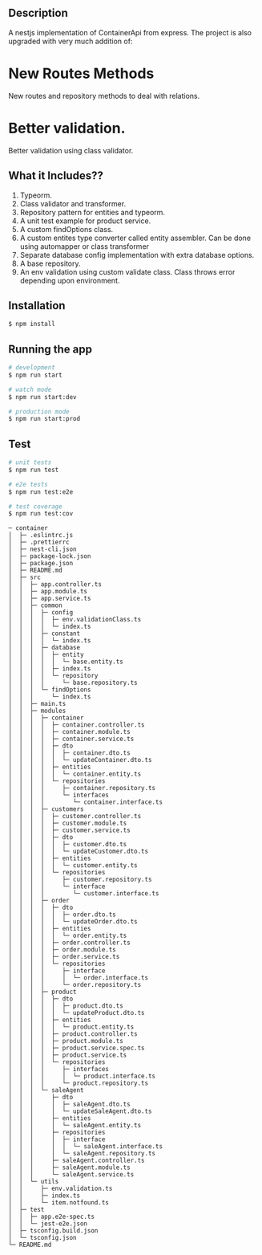 ## Description

A nestjs implementation of ContainerApi from express.
The project is also upgraded with very much addition of:

# New Routes Methods

New routes and repository methods to deal with relations.

# Better validation.

Better validation using class validator.

## What it Includes??

1. Typeorm.
2. Class validator and transformer.
3. Repository pattern for entities and typeorm.
4. A unit test example for product service.
5. A custom findOptions class.
6. A custom entites type converter called entity assembler. Can be done using
   automapper or class transformer
7. Separate database config implementation with extra database options.
8. A base repository.
9. An env validation using custom validate class. Class throws error depending upon
   environment.

## Installation

```bash
$ npm install
```

## Running the app

```bash
# development
$ npm run start

# watch mode
$ npm run start:dev

# production mode
$ npm run start:prod
```

## Test

```bash
# unit tests
$ npm run test

# e2e tests
$ npm run test:e2e

# test coverage
$ npm run test:cov
```

```
─ container
│  ├─ .eslintrc.js
│  ├─ .prettierrc
│  ├─ nest-cli.json
│  ├─ package-lock.json
│  ├─ package.json
│  ├─ README.md
│  ├─ src
│  │  ├─ app.controller.ts
│  │  ├─ app.module.ts
│  │  ├─ app.service.ts
│  │  ├─ common
│  │  │  ├─ config
│  │  │  │  ├─ env.validationClass.ts
│  │  │  │  └─ index.ts
│  │  │  ├─ constant
│  │  │  │  └─ index.ts
│  │  │  ├─ database
│  │  │  │  ├─ entity
│  │  │  │  │  └─ base.entity.ts
│  │  │  │  ├─ index.ts
│  │  │  │  └─ repository
│  │  │  │     └─ base.repository.ts
│  │  │  └─ findOptions
│  │  │     └─ index.ts
│  │  ├─ main.ts
│  │  ├─ modules
│  │  │  ├─ container
│  │  │  │  ├─ container.controller.ts
│  │  │  │  ├─ container.module.ts
│  │  │  │  ├─ container.service.ts
│  │  │  │  ├─ dto
│  │  │  │  │  ├─ container.dto.ts
│  │  │  │  │  └─ updateContainer.dto.ts
│  │  │  │  ├─ entities
│  │  │  │  │  └─ container.entity.ts
│  │  │  │  └─ repositories
│  │  │  │     ├─ container.repository.ts
│  │  │  │     └─ interfaces
│  │  │  │        └─ container.interface.ts
│  │  │  ├─ customers
│  │  │  │  ├─ customer.controller.ts
│  │  │  │  ├─ customer.module.ts
│  │  │  │  ├─ customer.service.ts
│  │  │  │  ├─ dto
│  │  │  │  │  ├─ customer.dto.ts
│  │  │  │  │  └─ updateCustomer.dto.ts
│  │  │  │  ├─ entities
│  │  │  │  │  └─ customer.entity.ts
│  │  │  │  └─ repositories
│  │  │  │     ├─ customer.repository.ts
│  │  │  │     └─ interface
│  │  │  │        └─ customer.interface.ts
│  │  │  ├─ order
│  │  │  │  ├─ dto
│  │  │  │  │  ├─ order.dto.ts
│  │  │  │  │  └─ updateOrder.dto.ts
│  │  │  │  ├─ entities
│  │  │  │  │  └─ order.entity.ts
│  │  │  │  ├─ order.controller.ts
│  │  │  │  ├─ order.module.ts
│  │  │  │  ├─ order.service.ts
│  │  │  │  └─ repositories
│  │  │  │     ├─ interface
│  │  │  │     │  └─ order.interface.ts
│  │  │  │     └─ order.repository.ts
│  │  │  ├─ product
│  │  │  │  ├─ dto
│  │  │  │  │  ├─ product.dto.ts
│  │  │  │  │  └─ updateProduct.dto.ts
│  │  │  │  ├─ entities
│  │  │  │  │  └─ product.entity.ts
│  │  │  │  ├─ product.controller.ts
│  │  │  │  ├─ product.module.ts
│  │  │  │  ├─ product.service.spec.ts
│  │  │  │  ├─ product.service.ts
│  │  │  │  └─ repositories
│  │  │  │     ├─ interfaces
│  │  │  │     │  └─ product.interface.ts
│  │  │  │     └─ product.repository.ts
│  │  │  └─ saleAgent
│  │  │     ├─ dto
│  │  │     │  ├─ saleAgent.dto.ts
│  │  │     │  └─ updateSaleAgent.dto.ts
│  │  │     ├─ entities
│  │  │     │  └─ saleAgent.entity.ts
│  │  │     ├─ repositories
│  │  │     │  ├─ interface
│  │  │     │  │  └─ saleAgent.interface.ts
│  │  │     │  └─ saleAgent.repository.ts
│  │  │     ├─ saleAgent.controller.ts
│  │  │     ├─ saleAgent.module.ts
│  │  │     └─ saleAgent.service.ts
│  │  └─ utils
│  │     ├─ env.validation.ts
│  │     ├─ index.ts
│  │     └─ item.notfound.ts
│  ├─ test
│  │  ├─ app.e2e-spec.ts
│  │  └─ jest-e2e.json
│  ├─ tsconfig.build.json
│  └─ tsconfig.json
└─ README.md

```
